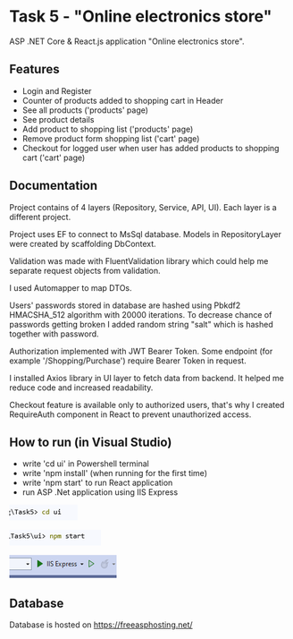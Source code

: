 # Task 5 - "Online electronics store"

ASP .NET Core & React.js application "Online electronics store".




## Features

- Login and Register
- Counter of products added to shopping cart in Header
- See all products ('products' page)
- See product details
- Add product to shopping list ('products' page)
- Remove product form shopping list ('cart' page)
- Checkout for logged user when user has added products to shopping cart ('cart' page)

## Documentation

Project contains of 4 layers (Repository, Service, API, UI). 
Each layer is a different project. 

Project uses EF to connect to MsSql database. 
Models in RepositoryLayer were created by scaffolding DbContext. 

Validation was made with FluentValidation library which could help me separate request objects from validation.

I used Automapper to map DTOs.

Users' passwords stored in database are hashed using Pbkdf2 HMACSHA_512 algorithm with 20000 iterations. 
To decrease chance of passwords getting broken I added random string "salt" which is hashed together with password. 

Authorization implemented with JWT Bearer Token. 
Some endpoint (for example '/Shopping/Purchase') require Bearer Token in request.

I installed Axios library in UI layer to fetch data from backend. 
It helped me reduce code and increased readability.

Checkout feature is available only to authorized users, 
that's why I created RequireAuth component in React to prevent unauthorized access.



## How to run (in Visual Studio)

- write 'cd ui' in Powershell terminal
- write 'npm install' (when running for the first time) 
- write 'npm start' to run React application
- run ASP .Net application using IIS Express

![first step](https://github.com/MichalOstrowskiSolbeg/Task5/blob/main/screenshot1.png?raw=true)

![second step](https://github.com/MichalOstrowskiSolbeg/Task5/blob/main/screenshot2.png?raw=true)

![third step](https://github.com/MichalOstrowskiSolbeg/Task5/blob/main/screenshot3.png?raw=true)
## Database

Database is hosted on https://freeasphosting.net/
